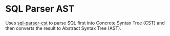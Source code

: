 # SQL Parser AST

Uses [sql-parser-cst][] to parse SQL first into Concrete Syntax Tree (CST)
and then converts the result to Abstract Syntax Tree (AST).

[sql-parser-cst]: https://github.com/nene/sql-parser-cst
